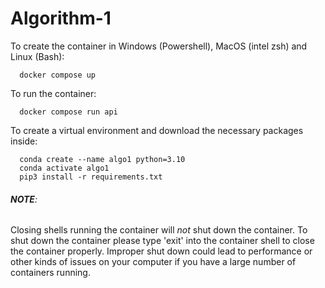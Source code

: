 # Algorithm-1
To create the container in Windows (Powershell), MacOS (intel zsh) 
  and Linux (Bash):

```
  docker compose up
```
  
  

To run the container: 
```
  docker compose run api
```


To create a virtual environment and download the necessary packages inside:
```
  conda create --name algo1 python=3.10
  conda activate algo1
  pip3 install -r requirements.txt 
```



###### ***NOTE***:
Closing shells running the container will *not* shut down the container. 
To shut down the container please type 'exit' into the container shell
to close the container properly. Improper shut down could lead to 
performance or other kinds of issues on your computer if you have a 
large number of containers running.

